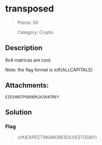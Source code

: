 # transposed

> Points: 50

> Category: Crypto

## Description

6x4 matrices are cool.

Note: the flag format is ictf{ALLCAPITALS}

## Attachments:

`EIESXNSTPGOOEMLDCOVATREY`

## Solution

### Flag

> ictf{EXPECTINGMORESOLVESTODAY}
